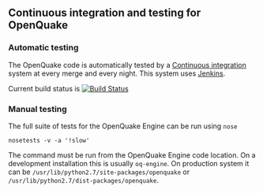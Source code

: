 ## Continuous integration and testing for OpenQuake

### Automatic testing

The OpenQuake code is automatically tested by a [Continuous integration](https://ci.openquake.org) system at every merge and every night. This system uses [Jenkins](http://jenkins-ci.org/).

Current build status is  [![Build Status](https://ci.openquake.org/job/master_oq-engine/badge/icon)](https://ci.openquake.org/job/master_oq-engine/)

### Manual testing

The full suite of tests for the OpenQuake Engine can be run using `nose`

```
nosetests -v -a '!slow'
```

The command must be run from the OpenQuake Engine code location. On a development installation this is usually `oq-engine`. On production system it can be `/usr/lib/python2.7/site-packages/openquake` or `/usr/lib/python2.7/dist-packages/openquake`.
